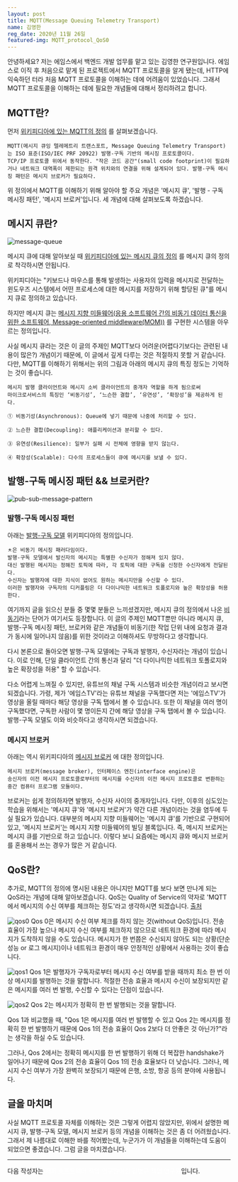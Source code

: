```yaml
---
layout: post
title: MQTT(Message Queuing Telemetry Transport)
name: 김영한 
reg_date: 2020년 11월 26일
featured-img: MQTT_protocol_QoS0
---
```

안녕하세요? 저는 에임스에서 백엔드 개발 업무를 맡고 있는 김영한 연구원입니다. 
에임스로 이직 후 처음으로 맡게 된 프로젝트에서 MQTT 프로토콜을 알게 됐는데, 
HTTP에 익숙하던 터라 처음 MQTT 프로토콜을 이해하는 데에 어려움이 있었습니다. 
그래서 MQTT 프로토콜을 이해하는 데에 필요한 개념들에 대해서 정리하려고 합니다.

## MQTT란?
먼저 [위키피디아에 있는 MQTT의 정의](https://ko.wikipedia.org/wiki/MQTT) 를 살펴보겠습니다.

```
MQTT(메시지 큐잉 텔레메트리 트랜스포트, Message Queuing Telemetry Transport)는 ISO 표준(ISO/IEC PRF 20922) 발행-구독 기반의 메시징 프로토콜이다. 
TCP/IP 프로토콜 위에서 동작한다. "작은 코드 공간"(small code footprint)이 필요하거나 네트워크 대역폭이 제한되는 원격 위치와의 연결을 위해 설계되어 있다. 발행-구독 메시징 패턴은 메시지 브로커가 필요하다.  
```

위 정의에서 MQTT를 이해하기 위해 알아야 할 주요 개념은 '메시지 큐', '발행 - 구독 메시징 패턴', '메시지 브로커'입니다.
세 개념에 대해 살펴보도록 하겠습니다.

## 메시지 큐란?
![message-queue](https://i1.wp.com/codeblog.dotsandbrackets.com/wp-content/uploads/2016/10/async-comm.jpg?resize=603%2C296&ssl=1)

메시지 큐에 대해 알아보실 때 
[위키피디아에 있는 메시지 큐의 정의](https://ko.wikipedia.org/wiki/%EB%A9%94%EC%8B%9C%EC%A7%80_%ED%81%90)
를 메시지 큐의 정의로 착각하시면 안됩니다.

위키피디아는 "키보드나 마우스를 통해 발생하는 사용자의 입력을 메시지로 전달하는 윈도우즈 시스템에서 어떤 프로세스에 대한 메시지를 저장하기 위해 할당된 큐"를
메시지 큐로 정의하고 있습니다.

하지만 메시지 큐는 [메시지 지향 미들웨어(응용 소프트웨어 간의 비동기 데이터 통신을 위한 소프트웨어, Message-oriented middleware(MOM))](https://ko.wikipedia.org/wiki/%EB%A9%94%EC%8B%9C%EC%A7%80_%EC%A7%80%ED%96%A5_%EB%AF%B8%EB%93%A4%EC%9B%A8%EC%96%B4) 를 
구현한 시스템을 아우르는 정의입니다. 

사실 메시지 큐라는 것은 이 글의 주제인 MQTT보다 어려운(어렵다기보다는 관련된 내용이 많은?) 개념이기 때문에, 이 글에서 깊게 다루는 것은 적절하지 못할 거 같습니다.
다만, MQTT를 이해하기 위해서는 위의 그림과 아래의 메시지 큐의 특징 정도는 기억하는 것이 좋습니다.

```
메시지 발행 클라이언트와 메시지 소비 클라이언트의 중개자 역할을 하게 됨으로써 
마이크로서비스의 특징인 ‘비동기성’, ‘느슨한 결합’, ‘유연성’, ‘확장성’을 제공하게 된다.
```

```
① 비동기성(Asynchronous): Queue에 넣기 때문에 나중에 처리할 수 있다.

② 느슨한 결합(Decoupling): 애플리케이션과 분리할 수 있다.

③ 유연성(Resilience): 일부가 실패 시 전체에 영향을 받지 않는다.

④ 확장성(Scalable): 다수의 프로세스들이 큐에 메시지를 보낼 수 있다.
```

## 발행-구독 메시징 패턴 && 브로커란?
![pub-sub-message-pattern](https://docs.microsoft.com/ko-kr/azure/architecture/patterns/_images/publish-subscribe.png)

### 발행-구독 메시징 패턴
아래는 [발행-구독 모델](https://ko.wikipedia.org/wiki/%EB%B0%9C%ED%96%89-%EA%B5%AC%EB%8F%85_%EB%AA%A8%EB%8D%B8) 위키피디아의 정의입니다. 

```
ㅊ은 비동기 메시징 패러다임이다.
발행-구독 모델에서 발신자의 메시지는 특별한 수신자가 정해져 있지 않다. 
대신 발행된 메시지는 정해진 토픽에 따라, 각 토픽에 대한 구독을 신청한 수신자에게 전달된다. 
수신자는 발행자에 대한 지식이 없어도 원하는 메시지만을 수신할 수 있다. 
이러한 발행자와 구독자의 디커플링은 더 다이나믹한 네트워크 토폴로지와 높은 확장성을 허용한다.
```

여기까지 글을 읽으신 분들 중 몇몇 분들은 느끼셨겠지만, 메시지 큐의 정의에서 나온 <U>비동기</U>라는 단어가 여기서도 등장합니다.
이 글의 주제인 MQTT뿐만 아니라 메시지 큐, 발행-구독 메시징 패턴, 브로커와 같은 개념들이 비동기(한 작업 단위 내에 요청과 결과가 동시에 일어나지 않음)를 위한 것이라고 이해하셔도 무방하다고 생각합니다.

다시 본론으로 돌아오면 발행-구독 모델에는 구독과 발행자, 수신자라는 개념이 있습니다.
이로 인해, 단일 클라이언트 간의 통신과 달리 "더 다이나믹한 네트워크 토폴로지와 높은 확장성을 허용" 할 수 있습니다.

다소 어렵게 느껴질 수 있지만, 유튜브의 채널 구독 시스템과 비슷한 개념이라고 보시면 되겠습니다.
가령, 제가 '에임스TV'라는 유튜브 채널을 구독했다면 저는 '에임스TV'가 영상을 올릴 때마다 해당 영상을 구독 탭에서 볼 수 있습니다.
또한 이 채널을 여러 명이 구독했다면, 구독한 사람이 몇 명이든지 간에 해당 영상을 구독 탭에서 볼 수 있습니다.
발행-구독 모델도 이와 비슷하다고 생각하시면 되겠습니다.

### 메시지 브로커
아래는 역시 위키피디아의 [메시지 브로커](https://ko.wikipedia.org/wiki/%EB%A9%94%EC%8B%9C%EC%A7%80_%EB%B8%8C%EB%A1%9C%EC%BB%A4) 에 대한 정의입니다.

```
메시지 브로커(message broker), 인터페이스 엔진(interface engine)은 
송신자의 이전 메시지 프로토콜로부터의 메시지를 수신자의 이전 메시지 프로토콜로 변환하는 
중간 컴퓨터 프로그램 모듈이다.
```

브로커는 쉽게 정의하자면 발행자, 수신자 사이의 중개자입니다.
다만, 이후의 심도있는 학습을 위해서는 '메시지 큐'와 '메시지 브로커'가 약간 다른 개념이라는 것을 염두에 두실 필요가 있습니다.
대부분의 메시지 지향 미들웨어는 '메시지 큐'를 기반으로 구현되어 있고, '메시지 브로커'는 메시지 지향 미들웨어의 빌딩 블록입니다.
즉, 메시지 브로커는 메시지 큐를 기반으로 하고 있습니다. 이렇다 보니 요즘에는 메시지 큐와 메시지 브로커를 혼용해서 쓰는 경우가 많은 거 같습니다. 

## QoS란?
추가로, MQTT의 정의에 명시된 내용은 아니지만 MQTT를 보다 보면 만나게 되는 QoS라는 개념에 대해 알아보겠습니다.
QoS는 Quality of Service의 약자로 'MQTT에서 메시지의 수신 여부를 체크하는 정도'라고 생각하시면 되겠습니다.
[출처](https://medium.com/@emqtt/introduction-to-mqtt-5-0-protocol-qos-quality-of-service-e6d9b0aaf9fb)

![qos0](https://miro.medium.com/max/1400/0*1NSybQWdhHvVhnTb.png)
Qos 0은 메시지 수신 여부 체크를 하지 않는 것(without QoS)입니다. 
전송 효율이 가장 높으나 메시지 수신 여부를 체크하지 않으므로 네트워크 환경에 따라 메시지가 도착하지 않을 수도 있습니다.
메시지가 한 번쯤은 수신되지 않아도 되는 상황(단순 성능 or 로그 메시지)이나 네트워크 환경이 매우 안정적인 상황에서 사용하는 것이 좋습니다.

![qos1](https://miro.medium.com/max/1400/0*b4pvXUWp6MVnAAFy.png)
Qos 1은 발행자가 구독자로부터 메시지 수신 여부를 받을 때까지 최소 한 번 이상 메시지를 발행하는 것을 말합니다.
적절한 전송 효율과 메시지 수신이 보장되지만 같은 메시지를 여러 번 발행, 수신할 수 있다는 단점이 있습니다. 

![qos2](https://miro.medium.com/max/1400/0*G6zwc_VftJ4AcueS.png)
Qos 2는 메시지가 정확히 한 번 발행되는 것을 말합니다. 

Qos 1과 비교했을 때, "Qos 1은 메시지를 여러 번 발행할 수 있고 Qos 2는 메시지를 정확히 한 번 발행하기 때문에
Qos 1의 전송 효율이 Qos 2보다 더 안좋은 것 아닌가?"라는 생각을 하실 수도 있습니다. 

그러나, Qos 2에서는 정확히 메시지를 한 번 발행하기 위해 더 복잡한 handshake가 일어나기 때문에 
Qos 2의 전송 효율이 Qos 1의 전송 효율보다 더 낮습니다. 그러나, 메시지 수신 여부가 가장 완벽히 보장되기 때문에 은행, 소방, 항공 등의 분야에 사용됩니다.

## 글을 마치며
사실 MQTT 프로토콜 자체를 이해하는 것은 그렇게 어렵지 않았지만, 
위에서 설명한 메시지 큐, 발행-구독 모델, 메시지 브로커 등의 개념을 이해하는 것은 좀 더 어려웠습니다. 
그래서 제 나름대로 이해한 바를 적어봤는데, 누군가가 이 개념들을 이해하는데 도움이 되었으면 좋겠습니다.
그럼 글을 마치겠습니다. 

---

다음 작성자는 <font color='#FFFFFF'>저희 소프트웨어 책임 연구원이신 김병규 책임 연구원</font>입니다.

